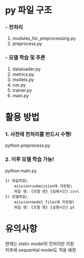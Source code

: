# py 파일 구조

### - 전처리
1. modules_for_preprocessing.py
2. preprocess.py

### - 모델 학습 및 추론
1. dataloader.py
2. metrics.py
3. models.py
4. run.py
5. trainer.py
6. main.py



# 활용 방법

### 1. 사전에 전처리를 반드시 수행!
python preprocess.py

### 2. 이후 모델 학습 가능!
python main.py

    1) 제출파일\
        mission>submission에 저장됨\
        파일 명: {모델 명} {실해시간}.csv\
    2) 모델파일\
        mission>model_files에 저장됨\
        파일 명: {모델 명} {실행시간}.pt


# 유의사항
현재는 static model의 전처리만 지원\
차후에 sequential model도 적용 예정
